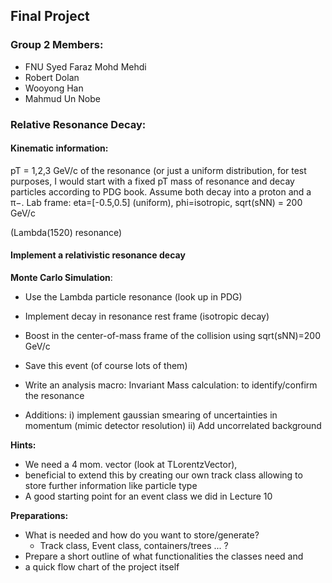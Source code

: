 ## Final Project

### Group 2 Members: 
- FNU Syed Faraz Mohd Mehdi
- Robert Dolan
- Wooyong Han
- Mahmud Un Nobe
  
### Relative Resonance Decay:

#### Kinematic information:

pT = 1,2,3 GeV/c of the resonance (or just a uniform distribution, for test purposes, I would start with a fixed pT
mass of resonance and decay particles according to PDG book. Assume both decay into a proton and a π−.
Lab frame: eta=[-0.5,0.5] (uniform), phi=isotropic, sqrt(sNN) = 200 GeV/c

(Lambda(1520) resonance)


#### Implement a relativistic resonance decay
**Monte Carlo Simulation**:
- Use the Lambda particle resonance (look up in PDG)
- Implement decay in resonance rest frame (isotropic decay)
- Boost in the center-of-mass frame of the collision using sqrt(sNN)=200 GeV/c
- Save this event (of course lots of them)

- Write an analysis macro: Invariant Mass calculation: to identify/confirm the resonance
- Additions:
i) implement gaussian smearing of uncertainties in momentum (mimic detector resolution)
ii) Add uncorrelated background

**Hints:**
- We need a 4 mom. vector (look at TLorentzVector),
- beneficial to extend this by creating our own track class allowing to store further information like
particle type
- A good starting point for an event class we did in Lecture 10

**Preparations:**
- What is needed and how do you want to store/generate?
  - Track class, Event class, containers/trees ... ?
- Prepare a short outline of what functionalities the classes need and
- a quick flow chart of the project itself

